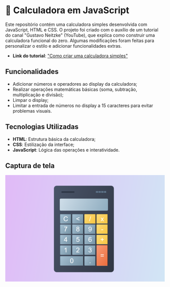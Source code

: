 # 🧮 Calculadora em JavaScript 

Este repositório contém uma calculadora simples desenvolvida com JavaScript, HTML e CSS. O projeto foi criado com o auxílio de um tutorial do canal "Gustavo Neitzke" (YouTube), que explica como construir uma calculadora funcional do zero. Algumas modificações foram feitas para personalizar o estilo e adicionar funcionalidades extras.

- **Link do tutorial**: ["Como criar uma calculadora simples"](https://youtu.be/42TShjXR0m0?si=mdwESNx0K659JMwv)

## Funcionalidades

- Adicionar números e operadores ao display da calculadora;
- Realizar operações matemáticas básicas (soma, subtração, multiplicação e divisão);
- Limpar o display;
- Limitar a entrada de números no display a 15 caracteres para evitar problemas visuais.

## Tecnologias Utilizadas

- **HTML**: Estrutura básica da calculadora;
- **CSS**: Estilização da interface;
- **JavaScript**: Lógica das operações e interatividade.

## Captura de tela

![Calculadora](img/screenshot.png)